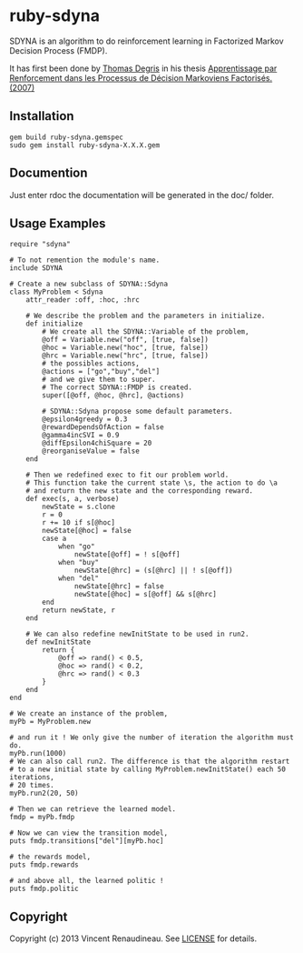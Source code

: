 # ruby-sdyna

SDYNA is an algorithm to do reinforcement learning in Factorized Markov Decision Process (FMDP).

It has first been done by [Thomas Degris](http://people.bordeaux.inria.fr/degris/) in his thesis 
[Apprentissage par Renforcement dans les Processus de Décision Markoviens Factorisés. (2007)](http://people.bordeaux.inria.fr/degris/papers/These_Thomas_Degris.pdf)

## Installation
	gem build ruby-sdyna.gemspec
	sudo gem install ruby-sdyna-X.X.X.gem

## Documention
Just enter
	rdoc
the documentation will be generated in the doc/ folder.

## Usage Examples
	require "sdyna"
	
	# To not remention the module's name.
	include SDYNA
	
	# Create a new subclass of SDYNA::Sdyna
	class MyProblem < Sdyna
		attr_reader :off, :hoc, :hrc
		
		# We describe the problem and the parameters in initialize.
		def initialize
			# We create all the SDYNA::Variable of the problem,
			@off = Variable.new("off", [true, false])
			@hoc = Variable.new("hoc", [true, false])
			@hrc = Variable.new("hrc", [true, false])
			# the possibles actions,
			@actions = ["go","buy","del"]
			# and we give them to super.
			# The correct SDYNA::FMDP is created.
			super([@off, @hoc, @hrc], @actions)
			
			# SDYNA::Sdyna propose some default parameters.
			@epsilon4greedy = 0.3
			@rewardDependsOfAction = false
			@gamma4incSVI = 0.9
			@diffEpsilon4chiSquare = 20
			@reorganiseValue = false
		end
		
		# Then we redefined exec to fit our problem world.
		# This function take the current state \s, the action to do \a
		# and return the new state and the corresponding reward.
		def exec(s, a, verbose)
			newState = s.clone
			r = 0
			r += 10 if s[@hoc]
			newState[@hoc] = false
			case a
				when "go"
					newState[@off] = ! s[@off]
				when "buy"
					newState[@hrc] = (s[@hrc] || ! s[@off])
				when "del"
					newState[@hrc] = false
					newState[@hoc] = s[@off] && s[@hrc]
			end
			return newState, r
		end
		
		# We can also redefine newInitState to be used in run2.
		def newInitState
			return {
				@off => rand() < 0.5,
				@hoc => rand() < 0.2,
				@hrc => rand() < 0.3
			}
		end
	end
	
	# We create an instance of the problem,
	myPb = MyProblem.new
	
	# and run it ! We only give the number of iteration the algorithm must do.
	myPb.run(1000)
	# We can also call run2. The difference is that the algorithm restart 
	# to a new initial state by calling MyProblem.newInitState() each 50 iterations,
	# 20 times. 
	myPb.run2(20, 50)
	
	# Then we can retrieve the learned model.
	fmdp = myPb.fmdp
	
	# Now we can view the transition model,
	puts fmdp.transitions["del"][myPb.hoc]
	
	# the rewards model,
	puts fmdp.rewards
	
	# and above all, the learned politic !
	puts fmdp.politic
	

## Copyright
Copyright (c) 2013 Vincent Renaudineau. See [LICENSE][] for details.

[license]: https://github.com/Timmy72/ruby-sdyna/blob/master/LICENSE.md
